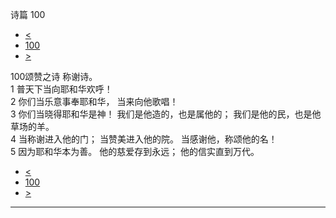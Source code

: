 ﻿





 诗篇 100




* [<](bible/PSA099.md)
* [100](bible/PSA.md)
* [>](bible/PSA101.md)



 
100颂赞之诗 称谢诗。  
1 普天下当向耶和华欢呼！  
2 你们当乐意事奉耶和华， 当来向他歌唱！     
3 你们当晓得耶和华是神！ 我们是他造的，也是属他的； 我们是他的民，也是他草场的羊。     
4 当称谢进入他的门； 当赞美进入他的院。 当感谢他，称颂他的名！     
5 因为耶和华本为善。 他的慈爱存到永远； 他的信实直到万代。 
* [<](bible/PSA099.md)
* [100](bible/PSA.md)
* [>](bible/PSA101.md)





---









